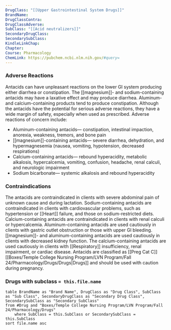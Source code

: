 ```yaml
---
DrugClass: "[[Upper Gastrointestinal System Drugs]]"
BrandName: 
DrugClassContra: 
DrugClassAdverse: 
SubClass: "[[Acid neutralizers]]"
SecondaryDrugClass: 
SecondarySubClass: 
KindleLinkChap: 
Chapter: 
Course: Pharmacology
ChemLink: https://pubchem.ncbi.nlm.nih.gov/#query=
---
```

### Adverse Reactions 
Antacids can have unpleasant reactions on the lower GI system producing either diarrhea or constipation. The [[magnesium]]- and sodium-containing antacids may have a laxative effect and may produce diarrhea. Aluminum- and calcium-containing products tend to produce constipation. Although the antacids have the potential for serious adverse reactions, they have a wide margin of safety, especially when used as prescribed. Adverse reactions of concern include: 
- Aluminum-containing antacids— constipation, intestinal impaction, anorexia, weakness, tremors, and bone pain 
- [[magnesium]]-containing antacids— severe diarrhea, dehydration, and hypermagnesemia (nausea, vomiting, hypotension, decreased respirations) 
- Calcium-containing antacids— rebound hyperacidity, metabolic alkalosis, hypercalcemia, vomiting, confusion, headache, renal calculi, and neurologic impairment 
- Sodium bicarbonate— systemic alkalosis and rebound hyperacidity

### Contraindications
The antacids are contraindicated in clients with severe abdominal pain of unknown cause and during lactation. Sodium-containing antacids are contraindicated in clients with cardiovascular problems, such as hypertension or [[Heart]] failure, and those on sodium-restricted diets. Calcium-containing antacids are contraindicated in clients with renal
calculi or hypercalcemia. Aluminum-containing antacids are used cautiously in clients with gastric outlet obstruction or those with upper GI bleeding. [[magnesium]]- and aluminum-containing antacids are used cautiously in clients with decreased kidney function. The calcium-containing antacids are used cautiously in clients with [[Respiratory]] insufficiency, renal impairment, or cardiac disease. Antacids are classified as [[Preg Cat C]] [[Boxes/Temple College Nursing Program/LVN Program/Fall 24/Pharmacology/Drugs/Drugs|Drugs]] and should be used with caution during pregnancy.


### Drugs with subclass `= this.file.name`
```dataview
table BrandName as "Brand Name", DrugClass as "Drug Class", SubClass as "Sub Class", SecondaryDrugClass as "Secondary Drug Class", SecondarySubClass as "Secondary SubClass"
from #Drug and "Boxes/Temple College Nursing Program/LVN Program/Fall 24/Pharmacology/Drugs" 
	where SubClass = this.SubClass or SecondarySubClass = this.SubClass
sort file.name asc
```
